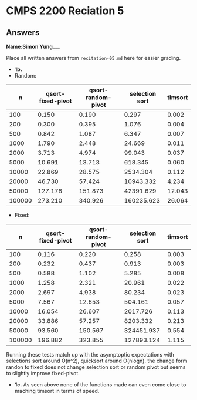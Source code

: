# CMPS 2200 Reciation 5
## Answers

**Name:**__Simon Yung_____


Place all written answers from `recitation-05.md` here for easier grading.







- **1b.**
- Random:
        
|      n |   qsort-fixed-pivot |   qsort-random-pivot |   selection sort |   timsort |
|--------|---------------------|----------------------|------------------|-----------|
|    100 |               0.150 |                0.190 |            0.297 |     0.002 |
|    200 |               0.300 |                0.395 |            1.076 |     0.004 |
|    500 |               0.842 |                1.087 |            6.347 |     0.007 |
|   1000 |               1.790 |                2.448 |           24.669 |     0.011 |
|   2000 |               3.713 |                4.974 |           99.043 |     0.037 |
|   5000 |              10.691 |               13.713 |          618.345 |     0.060 |
|  10000 |              22.869 |               28.575 |         2534.304 |     0.112 |
|  20000 |              46.730 |               57.424 |         10943.332|     4.234 |
|  50000 |             127.178 |              151.873 |         42391.629|    12.043 |
| 100000 |             273.210 |              340.926 |       160235.623 |    26.064 |

- Fixed:

|      n |   qsort-fixed-pivot |   qsort-random-pivot |   selection sort |   timsort |
|--------|---------------------|----------------------|------------------|-----------|
|    100 |               0.116 |                0.220 |            0.258 |     0.003 |
|    200 |               0.232 |                0.437 |            0.913 |     0.003 |
|    500 |               0.588 |                1.102 |            5.285 |     0.008 |
|   1000 |               1.258 |                2.321 |           20.961 |     0.022 |
|   2000 |               2.697 |                4.938 |           80.234 |     0.023 |
|   5000 |               7.567 |               12.653 |          504.161 |     0.057 |
|  10000 |              16.054 |               26.607 |         2017.726 |     0.113 |
|  20000 |              33.886 |               57.257 |         8203.332 |     0.213 |
|  50000 |              93.560 |              150.567 |       324451.937 |     0.554 |
| 100000 |             196.882 |              323.855 |       127893.124 |     1.115 |

Running these tests match up with the asymptoptic expectations with selections sort around O(n^2), quicksort around O(nlogn). the change form randon to fixed does not change selection sort or random pivot but seems to slightly improve fixed-pivot. 



- **1c.**
As seen above none of the functions made can even come close to maching timsort in terms of speed.
